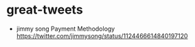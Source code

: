 # great-tweets

+ jimmy song Payment Methodology
https://twitter.com/jimmysong/status/1124466614840197120
